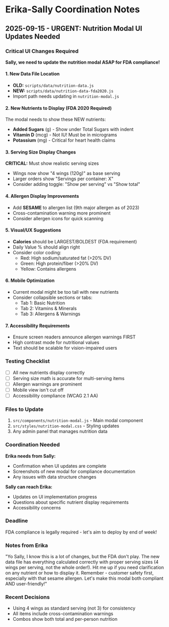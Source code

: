 # Erika-Sally Coordination Notes

## 2025-09-15 - URGENT: Nutrition Modal UI Updates Needed

### Critical UI Changes Required

**Sally, we need to update the nutrition modal ASAP for FDA compliance!**

#### 1. New Data File Location
- **OLD:** `scripts/data/nutrition-data.js`
- **NEW:** `scripts/data/nutrition-data-fda2020.js`
- Import path needs updating in `nutrition-modal.js`

#### 2. New Nutrients to Display (FDA 2020 Required)
The modal needs to show these NEW nutrients:
- **Added Sugars** (g) - Show under Total Sugars with indent
- **Vitamin D** (mcg) - Not IU! Must be in micrograms
- **Potassium** (mg) - Critical for heart health claims

#### 3. Serving Size Display Changes
**CRITICAL:** Must show realistic serving sizes
- Wings now show "4 wings (120g)" as base serving
- Larger orders show "Servings per container: X"
- Consider adding toggle: "Show per serving" vs "Show total"

#### 4. Allergen Display Improvements
- Add **SESAME** to allergen list (9th major allergen as of 2023)
- Cross-contamination warning more prominent
- Consider allergen icons for quick scanning

#### 5. Visual/UX Suggestions
- **Calories** should be LARGEST/BOLDEST (FDA requirement)
- Daily Value % should align right
- Consider color coding:
  - Red: High sodium/saturated fat (>20% DV)
  - Green: High protein/fiber (>20% DV)
  - Yellow: Contains allergens

#### 6. Mobile Optimization
- Current modal might be too tall with new nutrients
- Consider collapsible sections or tabs:
  - Tab 1: Basic Nutrition
  - Tab 2: Vitamins & Minerals
  - Tab 3: Allergens & Warnings

#### 7. Accessibility Requirements
- Ensure screen readers announce allergen warnings FIRST
- High contrast mode for nutritional values
- Text should be scalable for vision-impaired users

### Testing Checklist
- [ ] All new nutrients display correctly
- [ ] Serving size math is accurate for multi-serving items
- [ ] Allergen warnings are prominent
- [ ] Mobile view isn't cut off
- [ ] Accessibility compliance (WCAG 2.1 AA)

### Files to Update
1. `src/components/nutrition-modal.js` - Main modal component
2. `src/styles/nutrition-modal.css` - Styling updates
3. Any admin panel that manages nutrition data

### Coordination Needed
**Erika needs from Sally:**
- Confirmation when UI updates are complete
- Screenshots of new modal for compliance documentation
- Any issues with data structure changes

**Sally can reach Erika:**
- Updates on UI implementation progress
- Questions about specific nutrient display requirements
- Accessibility concerns

### Deadline
FDA compliance is legally required - let's aim to deploy by end of week!

### Notes from Erika
"Yo Sally, I know this is a lot of changes, but the FDA don't play. The new data file has everything calculated correctly with proper serving sizes (4 wings per serving, not the whole order!). Hit me up if you need clarification on any nutrient or how to display it. Remember - customer safety first, especially with that sesame allergen. Let's make this modal both compliant AND user-friendly!"

### Recent Decisions
- Using 4 wings as standard serving (not 3) for consistency
- All items include cross-contamination warnings
- Combos show both total and per-person nutrition